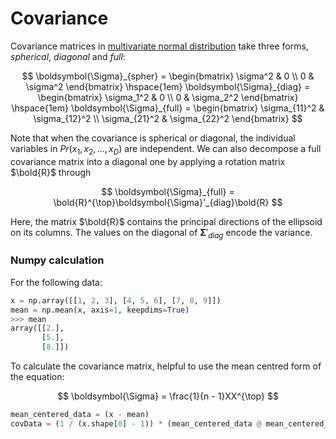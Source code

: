 # Covariance

Covariance matrices in [multivariate normal distribution](202210101307.md) take
three forms, _spherical_, *diagonal* and *full*:

$$
\boldsymbol{\Sigma}_{spher} = \begin{bmatrix}
\sigma^2 & 0 \\
0 & \sigma^2
\end{bmatrix}
\hspace{1em}
\boldsymbol{\Sigma}_{diag} = \begin{bmatrix}
\sigma_1^2 & 0 \\
0 & \sigma_2^2
\end{bmatrix}
\hspace{1em}
\boldsymbol{\Sigma}_{full} = \begin{bmatrix}
\sigma_{11}^2 & \sigma_{12}^2 \\
\sigma_{21}^2 & \sigma_{22}^2
\end{bmatrix}
$$

Note that when the covariance is spherical or diagonal, the individual variables
in $Pr(x_1, x_2, \ldots, x_D)$ are independent. We can also decompose a full
covariance matrix into a diagonal one by applying a rotation matrix $\bold{R}$
through

$$
\boldsymbol{\Sigma}_{full} = \bold{R}^{\top}\boldsymbol{\Sigma}'_{diag}\bold{R}
$$

Here, the matrix $\bold{R}$ contains the principal directions of the ellipsoid
on its columns. The values on the diagonal of $\boldsymbol{\Sigma}'_{diag}$
encode the variance.

### Numpy calculation

For the following data:

```python
x = np.array([[1, 2, 3], [4, 5, 6], [7, 8, 9]])
mean = np.mean(x, axis=1, keepdims=True)
>>> mean
array([[2.],
       [5.],
       [8.]])
```

To calculate the covariance matrix, helpful to use the mean centred form of the
equation:

$$
\boldsymbol{\Sigma} = \frac{1}{n - 1}XX^{\top}
$$

```python
mean_centered_data = (x - mean)
covData = (1 / (x.shape[0] - 1)) * (mean_centered_data @ mean_centered_data.T)
```
